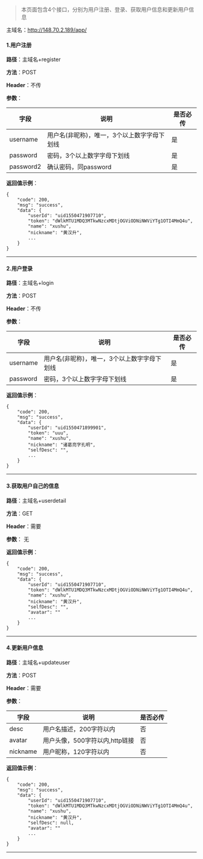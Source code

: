 
>本页面包含4个接口，分别为用户注册、登录、获取用户信息和更新用户信息

主域名：http://148.70.2.189/app/

#### 1.用户注册

**路径**：主域名+register

**方法**：POST

**Header**：不传

**参数**：

字段  | 说明 | 是否必传
---|---|---
username | 用户名(非昵称)，唯一，3个以上数字字母下划线|是
password | 密码，3个以上数字字母下划线|是
password2 | 确认密码，同password|是

**返回值示例**：
```
{
    "code": 200,
    "msg": "success",
    "data": {
        "userId": "uid1550471907710",
        "token": "dWlkMTU1MDQ3MTkwNzcxMDtjOGViODNiNWViYTg1OTI4MmQ4u",
        "name": "xushu",
        "nickname": "黄汉升",
        ...
    }
}
```

---

#### 2.用户登录

**路径**：主域名+login

**方法**：POST

**Header**：不传

**参数**：

字段  | 说明 | 是否必传
---|---|---
username | 用户名(非昵称)，唯一，3个以上数字字母下划线|是
password | 密码，3个以上数字字母下划线|是

**返回值示例**：
```
{
    "code": 200,
    "msg": "success",
    "data": {
        "userId": "uid1550471899901",
        "token": "uuu",
        "name": "xushu",
        "nickname": "诸葛亮字孔明",
        "selfDesc": "",
        ...
    }
}
```

---

#### 3.获取用户自己的信息

**路径**：主域名+userdetail

**方法**：GET

**Header**：需要

**参数**：
无

**返回值示例**：
```
{
    "code": 200,
    "msg": "success",
    "data": {
        "userId": "uid1550471907710",
        "token": "dWlkMTU1MDQ3MTkwNzcxMDtjOGViODNiNWViYTg1OTI4MmQ4u",
        "name": "xushu",
        "nickname": "黄汉升",
        "selfDesc": "",
        "avatar": ""
        ...
    }
}
```

---


#### 4.更新用户信息

**路径**：主域名+updateuser

**方法**：POST

**Header**：需要

**参数**：


字段  | 说明 | 是否必传
---|---|---
desc | 用户名描述，200字符以内|否
avatar | 用户头像，500字符以内,http链接|否
nickname | 用户昵称，120字符以内|否

**返回值示例**：
```
{
    "code": 200,
    "msg": "success",
    "data": {
        "userId": "uid1550471907710",
        "token": "dWlkMTU1MDQ3MTkwNzcxMDtjOGViODNiNWViYTg1OTI4MmQ4u",
        "name": "xushu",
        "nickname": "黄汉升",
        "selfDesc": null,
        "avatar": ""
        ...
    }
}
```

---






